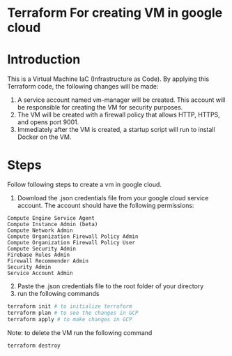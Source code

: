 # Terraform For creating VM in google cloud

# Introduction

This is a Virtual Machine IaC (Infrastructure as Code). By applying this Terraform code, the following changes will be made:

1. A service account named vm-manager will be created. This account will be responsible for creating the VM for security purposes.
2. The VM will be created with a firewall policy that allows HTTP, HTTPS, and opens port 9001.
3. Immediately after the VM is created, a startup script will run to install Docker on the VM.

# Steps

Follow following steps to create a vm in google cloud.

1. Download the .json credentials file from your google cloud service account. The account should have the following permissions:

```
Compute Engine Service Agent
Compute Instance Admin (beta)
Compute Network Admin
Compute Organization Firewall Policy Admin
Compute Organization Firewall Policy User
Compute Security Admin
Firebase Rules Admin
Firewall Recommender Admin
Security Admin
Service Account Admin
```

2. Paste the .json credentials file to the root folder of your directory
3. run the following commands

```bash
terraform init # to initialize terraform
terraform plan # to see the changes in GCP
terraform apply # to make changes in GCP
```

Note: to delete the VM run the following command

```bash
terraform destroy
```
